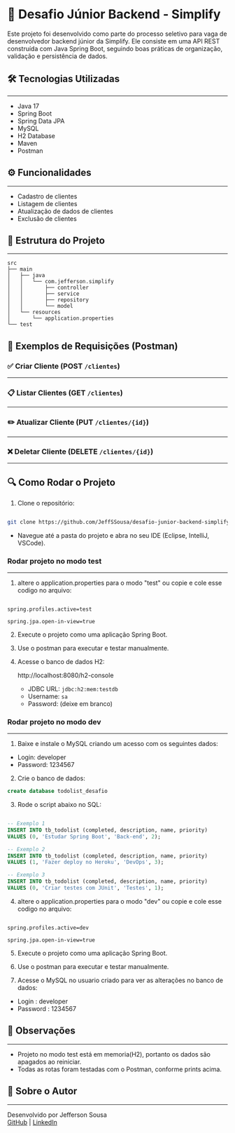 
# 🚀 Desafio Júnior Backend - Simplify

Este projeto foi desenvolvido como parte do processo seletivo para vaga de desenvolvedor backend júnior da Simplify. Ele consiste em uma API REST construída com Java Spring Boot, seguindo boas práticas de organização, validação e persistência de dados.





## 🛠️ Tecnologias Utilizadas
---

- Java 17
- Spring Boot
- Spring Data JPA
- MySQL
- H2 Database
- Maven
- Postman



## ⚙️ Funcionalidades
---

- Cadastro de clientes
- Listagem de clientes
- Atualização de dados de clientes
- Exclusão de clientes


## 📂 Estrutura do Projeto
---

```
src
├── main
│   ├── java
│   │   └── com.jefferson.simplify
│   │       ├── controller
│   │       ├── service
│   │       ├── repository
│   │       └── model
│   └── resources
│       └── application.properties
└── test
```


## 📮 Exemplos de Requisições (Postman)

### ✅ Criar Cliente (POST `/clientes`)

---

### 📋 Listar Clientes (GET `/clientes`)

---

### ✏️ Atualizar Cliente (PUT `/clientes/{id}`)

---

### ❌ Deletar Cliente (DELETE `/clientes/{id}`)




---




## 🔍 Como Rodar o Projeto

1. Clone o repositório:

```bash

git clone https://github.com/JeffSSousa/desafio-junior-backend-simplify.git

```

- Navegue até a pasta do projeto e abra no seu IDE (Eclipse, IntelliJ, VSCode).

### Rodar projeto no modo test
---
1. altere o application.properties para o modo "test" ou copie e cole esse codigo no arquivo:

``` application.properties

spring.profiles.active=test

spring.jpa.open-in-view=true

```
2. Execute o projeto como uma aplicação Spring Boot.

3. Use o postman para executar e testar manualmente.

4. Acesse o banco de dados H2:
    
    http://localhost:8080/h2-console
    
    - JDBC URL: `jdbc:h2:mem:testdb`
    - Username: `sa`
    - Password: (deixe em branco)

### Rodar projeto no modo dev
---

1. Baixe e instale o MySQL criando um acesso com os seguintes dados:
- Login: developer
- Password: 1234567

2. Crie o banco de dados:
``` SQL
create database todolist_desafio
```

3. Rode o script abaixo no SQL:

``` SQL

-- Exemplo 1
INSERT INTO tb_todolist (completed, description, name, priority)
VALUES (0, 'Estudar Spring Boot', 'Back-end', 2);

-- Exemplo 2
INSERT INTO tb_todolist (completed, description, name, priority)
VALUES (1, 'Fazer deploy no Heroku', 'DevOps', 3);

-- Exemplo 3
INSERT INTO tb_todolist (completed, description, name, priority)
VALUES (0, 'Criar testes com JUnit', 'Testes', 1);
```

4. altere o application.properties para o modo "dev" ou copie e cole esse codigo no arquivo:

``` application.properties

spring.profiles.active=dev

spring.jpa.open-in-view=true

```
5. Execute o projeto como uma aplicação Spring Boot.

6. Use o postman para executar e testar manualmente.

7. Acesse o MySQL no usuario criado para ver as alterações no banco de dados:
- Login : developer
- Password : 1234567


## 📌 Observações
---

- Projeto no modo test está em memoria(H2), portanto os dados são apagados ao reiniciar.
- Todas as rotas foram testadas com o Postman, conforme prints acima.


## 🙋 Sobre o Autor
---

Desenvolvido por Jefferson Sousa  
[GitHub](https://github.com/JeffSSousa) | [LinkedIn](https://www.linkedin.com/in/jefferson-sousa-8b93a81a2/)
